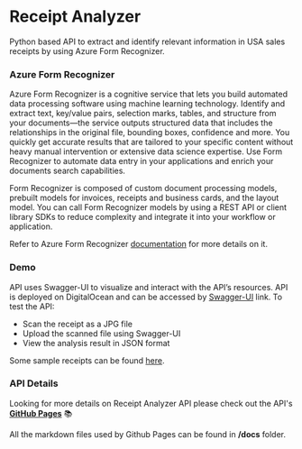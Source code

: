 # Receipt Analyzer

Python based API to extract and identify relevant information in USA sales receipts by using Azure Form Recognizer.

### Azure Form Recognizer
Azure Form Recognizer is a cognitive service that lets you build automated data processing software using machine learning technology. Identify and extract text, key/value pairs, selection marks, tables, and structure from your documents—the service outputs structured data that includes the relationships in the original file, bounding boxes, confidence and more. You quickly get accurate results that are tailored to your specific content without heavy manual intervention or extensive data science expertise. Use Form Recognizer to automate data entry in your applications and enrich your documents search capabilities.

Form Recognizer is composed of custom document processing models, prebuilt models for invoices, receipts and business cards, and the layout model. You can call Form Recognizer models by using a REST API or client library SDKs to reduce complexity and integrate it into your workflow or application.

Refer to Azure Form Recognizer [documentation](https://azure.microsoft.com/en-us/services/cognitive-services/form-recognizer/) for more details on it.

### Demo
API uses Swagger-UI to visualize and interact with the API’s resources. API is deployed on DigitalOcean and can be accessed by [Swagger-UI]() link. To test the API:
 - Scan the receipt as a JPG file
 - Upload the scanned file using Swagger-UI
 - View the analysis result in JSON format

Some sample receipts can be found [here](https://github.com/pranjal7842/ReceiptAnalyzer/tree/main/sample_receipts).

### API Details
Looking for more details on Receipt Analyzer API please check out the API's **[GitHub Pages](https://pranjal7842.github.io/ReceiptAnalyzer/)** :books:

All the markdown files used by Github Pages can be found in **/docs** folder.
